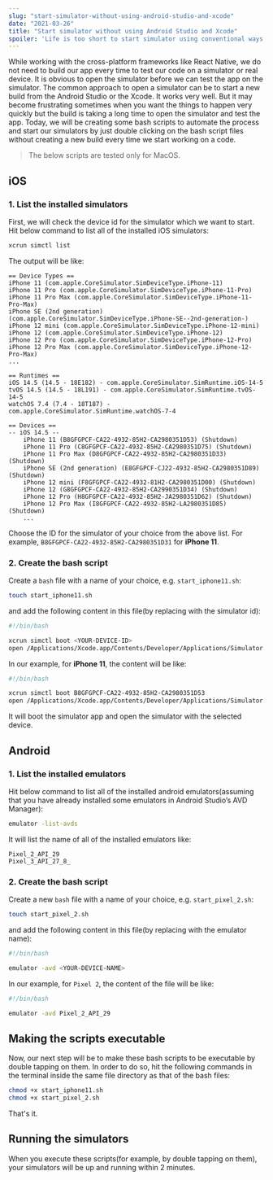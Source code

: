 ```yaml
---
slug: "start-simulator-without-using-android-studio-and-xcode"
date: "2021-03-26"
title: "Start simulator without using Android Studio and Xcode"
spoiler: 'Life is too short to start simulator using conventional ways'
---
```


While working with the cross-platform frameworks like React Native, we do not need to build our app every time to test our code on a simulator or real device. It is obvious to open the simulator before we can test the app on the simulator. The common approach to open a simulator can be to start a new build from the Android Studio or the Xcode. It works very well. But it may become frustrating sometimes when you want the things to happen very quickly but the build is taking a long time to open the simulator and test the app. Today, we will be creating some bash scripts to automate the process and start our simulators by just double clicking on the bash script files without creating a new build every time we start working on a code.

> The below scripts are tested only for MacOS.

## iOS

### 1. List the installed simulators

First, we will check the device id for the simulator which we want to start. Hit below command to list all of the installed iOS simulators:

```bash
xcrun simctl list
```

The output will be like:

```
== Device Types ==
iPhone 11 (com.apple.CoreSimulator.SimDeviceType.iPhone-11)
iPhone 11 Pro (com.apple.CoreSimulator.SimDeviceType.iPhone-11-Pro)
iPhone 11 Pro Max (com.apple.CoreSimulator.SimDeviceType.iPhone-11-Pro-Max)
iPhone SE (2nd generation) (com.apple.CoreSimulator.SimDeviceType.iPhone-SE--2nd-generation-)
iPhone 12 mini (com.apple.CoreSimulator.SimDeviceType.iPhone-12-mini)
iPhone 12 (com.apple.CoreSimulator.SimDeviceType.iPhone-12)
iPhone 12 Pro (com.apple.CoreSimulator.SimDeviceType.iPhone-12-Pro)
iPhone 12 Pro Max (com.apple.CoreSimulator.SimDeviceType.iPhone-12-Pro-Max)
...

== Runtimes ==
iOS 14.5 (14.5 - 18E182) - com.apple.CoreSimulator.SimRuntime.iOS-14-5
tvOS 14.5 (14.5 - 18L191) - com.apple.CoreSimulator.SimRuntime.tvOS-14-5
watchOS 7.4 (7.4 - 18T187) - com.apple.CoreSimulator.SimRuntime.watchOS-7-4

== Devices ==
-- iOS 14.5 --
    iPhone 11 (B8GFGPCF-CA22-4932-85H2-CA2980351D53) (Shutdown) 
    iPhone 11 Pro (C8GFGPCF-CA22-4932-85H2-CA2980351D75) (Shutdown) 
    iPhone 11 Pro Max (D8GFGPCF-CA22-4932-85H2-CA2980351D33) (Shutdown) 
    iPhone SE (2nd generation) (E8GFGPCF-CJ22-4932-85H2-CA2980351D89) (Shutdown) 
    iPhone 12 mini (F8GFGPCF-CA22-4932-81H2-CA2980351D00) (Shutdown) 
    iPhone 12 (G8GFGPCF-CA22-4932-85H2-CA2990351D34) (Shutdown) 
    iPhone 12 Pro (H8GFGPCF-CA22-4932-85H2-JA2980351D62) (Shutdown) 
    iPhone 12 Pro Max (I8GFGPCF-CA22-4932-85H2-LA2980351D85) (Shutdown) 
    ...
```

Choose the ID for the simulator of your choice from the above list. For example, `B8GFGPCF-CA22-4932-85H2-CA2980351D31` for **iPhone 11**.

### 2. Create the bash script

Create a `bash` file with a name of your choice, e.g. `start_iphone11.sh`:

```bash
touch start_iphone11.sh
```

and add the following content in this file(by replacing <YOUR-DEVICE-ID> with the simulator id):

```bash
#!/bin/bash

xcrun simctl boot <YOUR-DEVICE-ID>
open /Applications/Xcode.app/Contents/Developer/Applications/Simulator.app/
```

In our example, for **iPhone 11**, the content will be like:

```bash
#!/bin/bash

xcrun simctl boot B8GFGPCF-CA22-4932-85H2-CA2980351D53
open /Applications/Xcode.app/Contents/Developer/Applications/Simulator.app/
```

It will boot the simulator app and open the simulator with the selected device.

## Android

### 1. List the installed emulators

Hit below command to list all of the installed android emulators(assuming that you have already installed some emulators in Android Studio’s AVD Manager):

```bash
emulator -list-avds
```

It will list the name of all of the installed emulators like:

```
Pixel_2_API_29
Pixel_3_API_27_8_
```

### 2. Create the bash script

Create a new `bash` file with a name of your choice, e.g. `start_pixel_2.sh`:

```bash
touch start_pixel_2.sh
```

and add the following content in this file(by replacing <YOUR-DEVICE-NAME> with the emulator name):

```bash
#!/bin/bash

emulator -avd <YOUR-DEVICE-NAME>
```

In our example, for `Pixel 2`, the content of the file will be like:

```bash
#!/bin/bash

emulator -avd Pixel_2_API_29
```

## Making the scripts executable

Now, our next step will be to make these bash scripts to be executable by double tapping on them. In order to do so, hit the following commands in the terminal inside the same file directory as that of the bash files:

```bash
chmod +x start_iphone11.sh
chmod +x start_pixel_2.sh
```

That's it.

## Running the simulators

When you execute these scripts(for example, by double tapping on them), your simulators will be up and running within 2 minutes.
